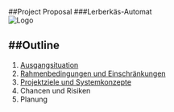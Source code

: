 ##Project Proposal
###Lerberkäs-Automat          
![Logo](Logo_Leberkäsautomat.png)





##Outline
---

1. [Ausgangsituation](Project_Proposal_1.md)
2. [Rahmenbedingungen und Einschränkungen](Rahmenbedingungen_und_Einschränkungen.md)
3. [Projektziele und Systemkonzepte](Projektziele_und_Systemkonzepte.md)
4. Chancen und Risiken
5. Planung